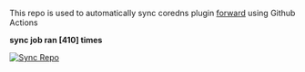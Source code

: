 This repo is used to automatically sync coredns plugin [forward](https://github.com/QZLin/forward) using Github Actions

**sync job ran [410] times**

[![Sync Repo](https://github.com/QZLin/coredns-extract/actions/workflows/sync.yaml/badge.svg)](https://github.com/QZLin/coredns-extract/actions/workflows/sync.yaml)
